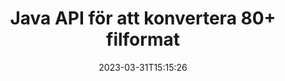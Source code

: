 ---
############################# Static ############################
layout: "product"
date: 2023-03-31T15:15:26
draft: false

product: "Conversion"
product_tag: "conversion"
platform: Java
platform_tag: java

############################# Head ############################
head_title: "Java Document Conversion API | Konvertera PDF Word Excel PPTX HTML-bilder"
head_description: "Java Document Conversion API. Konvertera PDF Word DOC DOCX, Excel-kalkylblad PPT PPTX, HTML, PSD, MPT MPP, E-post MSG EMLX, AutoCAD & bildfilformat."

############################# Header ############################
title: "Java API för att konvertera 80+ filformat"
description: "Enkelt API för att integrera dokument- och bildkonverteringsfunktioner i Java-applikationer utan att installera någon extern programvara."
button:
    enable: true
    icon: "fas fa-arrow-down"
    label: "Ladda ner gratis provversion"
    link: "https://downloads.groupdocs.com/conversion/java"

############################# SubMenu ############################
submenu:
    enable: true
    
    left:
        img_alt: "GroupDocs.Conversion for Java"
        image: "https://www.groupdocs.cloud/templates/groupdocs/images/product-logos/groupdocs-conversion-java.png"
        product: "GroupDocs.Conversion"
        platform: "Java"

    middle:
        button:
            # button loop
            - link: "#overview"
              text: "Översikt"

            # button loop
            - link: "#features"
              text: "Funktioner"

            # button loop
            - link: "#support"
              text: "Stöd"

            # button loop
            - link: "https://products.groupdocs.app/conversion"
              text: "Live-demo"

            # button loop
            - link: "https://purchase.groupdocs.com/pricing/conversion/java"
              text: "Prissättning"

    right:
        link_download: "https://downloads.groupdocs.com/conversion"
        link_learn: "https://docs.groupdocs.com/conversion/java/"
        link_buy: "https://purchase.groupdocs.com"

############################# Overview ############################
overview:
    enable: true
    content: |
      GroupDocs.Conversion for Java kombinerar en kraftfull uppsättning dokumentkonverterings-API:er för att visa bilder och dokumentformat i dina Java-applikationer utan att behöva installera ytterligare programvara. Den rastrar dokumenten naturligt och konverterar dem till SVG+HTML+CSS för att förbättra kvaliteten på dokumentvisningen samtidigt som den levererar en sann text, högfientlig utskrift. Använd API för dokumentåtergivning – visa snabbt PDF, HTML, XML, Microsoft Office Word, Excel-kalkylblad, PowerPoint-presentationer, Outlook-e-postmeddelanden, Visio-diagram, projekt, metafiler, bilder och olika andra filformat med lätthet och färre programmeringsrisker. Det kan också visa lösenordsskyddade filer och tillåta att få dokumentrepresentation som HTML, bild eller PDF-formulär efter renderingen. Vårt filkonverteringsbibliotek är ganska anpassningsbart, eftersom det låter dig visa hela dokumentet, eller rendera det delvis för att påskynda processen. Genom GroupDocs.Conversion for Java API kan du visa sidor, specifikt cellområde i ett kalkylblad eller till och med rendera ett enskilt dokumentlager i format som PDF och CAD.

      GroupDocs.Conversion for Java API låter dig rendera dokument med/utan anteckningar eller kommentarer för filformat som stöds. Det låter dig också lägga till anpassade teckensnittskataloger och extrahera grundläggande dokumentinformation som filtyp, tillägg, namn, PageCount, etc.
    tabs:
      enable: true
      
      ## TAB ONE ##
      tab_one:
        description: |
          Följande är en översikt över GroupDocs.Conversion for Java:
        
        right:
          enable: true
          icon: "fab fa-html5"
          title: "Översikt"
          content: |
            * Autoupptäck filtyp
            * Konvertera dokument
            * Konvertera presentationer
            * Konvertera kalkylblad
            * Konvertera rasterbilder
            * Konvertera PDF-dokument
            * Konvertera andra format
            * Applicera vattenstämpel
            * Ange fillösenord
            * Anpassa konvertering

      ## TAB TWO ##
      tab_two:
        description: |
          GroupDocs.Conversion for Java stöder konvertering mellan alla populära och vanliga [dokumentfilformat](https://docs.groupdocs.com/conversion/net/supported-document-formats/).

        left:
          enable: true
          table:
            # table loop
            - title: "Konvertera från:"
              content: |
                * **Dokument**: DOC, DOCX, DOCM, DOT, DOTX, DOTM, RTF, TXT, ODT, OTT
                * **Kalkylblad**: XLS, XLSX, XLSM, XLSB, CSV, XLS2003, ODS, TSV, XLT, XLTX, XLTM, XLAM, FODS, SXC
                * **Presentationer**: PPT, PPTX, PPS, PPSX, ODP, POT, POTX, POTM, PPTM, PPSM, FODP
                * **Bilder**: TIF, TIFF, JPG, JPEG, PNG, GIF, BMP, ICO, DIB, JPC, JPEG-LS, JPEG2000
                * **Bärbar**: PDF, XPS, OXPS, EPUB
                * **HTML**: HTM, HTML, MHTML
                * **Metafiler**: EMZ, WMZ
                * **PhotoShop**: PSD
                * **Projekt**: MPP, MPT, MPX
                * **Outlook**: PST, OST
                * **E-post**: MSG, EML, EMLX
                * **Diagram**: VSD, VSDX, VSDM, VSS, VSSM, VST, VSTM, VSX, VTX, VDW, VDX, SVG, SVGZ
                * **AutoCAD**: DXF, DWG, DWF, STL, IFC, DWT
                * **PostScript**: EPS, PS, PSL, CGM
                * **CorelDRAW**: CDR, CMX
                * **Övrigt**: VCF, PLT, LGS, OTG, MD, AI, LOG

        right:
          enable: true
          table:
            # table loop
            - title: "Konvertera till:"
              content: |
                * **Dokument**: DOC, DOCX, DOCM, DOT, DOTX, DOTM, RTF, TXT, ODT, OTT
                * **Kalkylblad**: XLS, XLSX, XLSM, XLSB, CSV, XLS2003, TSV, XLTX, ODS, XLAM, FODS, DIF, SXC
                * **Presentationer**: PPT, PPTX, PPS, PPSX, ODP, POTX, POTM, PPTM, PPSM, FODP
                * **Bilder**: TIF, TIFF, JPG, JPEG, PNG, GIF, BMP, ICO, JPEG2000
                * **Metafiler**: EMF, WMF, EMZ, WMZ
                * **Diagram**: SVGZ
                * **Bärbar**: PDF, XPS
                * **HTML**: HTM, HTML, MHTML
                **Övrigt**: MD

      ## TAB THREE ##
      tab_three:
        description: |
          GroupDocs.Conversion for Java stöder följande operativsystem, ramar och pakethanterare:
      
        left:
          enable: true
          table:
            # table loop
            - icon: "fab fa-windows"
              title: "Operativsystem"
              content: |
                Windows Desktop, Windows Server, Linux, MacOS

            # table loop
            - icon: "fas fa-code"
              title: "Ramar som stöds"
              content: |
                Java runtime: J2SE 6.0 and above

        right:
          enable: true
          table:
            # table loop
            - icon: "fas fa-box"
              title: "Pakethanterare"
              content: |
                Maven

            # table loop
            - icon: "fas fa-tools"
              title: "Pakethanterare"
              content: |
                NetBeans, Intellij IDEA, Eclipse, etc.

############################# Features ############################
features:
    enable: true
    title: "GroupDocs.Conversion for Java-funktioner"

    feature:
      # feature loop
      - icon: "fas fa-copy"
        content: "Enkel integration och uppmätta licenser"

      # feature loop
      - icon: "fas fa-eye"
        content: "Ställ in standardzoomalternativ när du konverterar till ord, bilder eller celler"

      # feature loop
      - icon: "fas fa-bolt"
        content: "Konvertera till/från alla populära rasterbildsformat & tilldela bild-DPI, höjd och bredd"
      
      # feature loop
      - icon: "fas fa-file-powerpoint"
        content: "Konvertera PDF och bild till gråskala och linjärisera PDF-dokument för webben"

      # feature loop
      - icon: "fas fa-code"
        content: "Ange bokmärkesnivå, rubriknivå och utökad nivå i Word till PDF/XPS-konvertering"

      # feature loop
      - icon: "fas fa-cloud"
        content: "Konfigurera och placera vattenstämpel i konverterat dokument som bakgrund för visning bakom text"

      # feature loop
      - icon: "fas fa-remove-format"
        content: "Gör e-posthuvud under konvertering från e-post"

      # feature loop
      - icon: "fas fa-comment-slash"
        content: "Ställ in anpassade teckensnittskataloger och ladda/ersätt teckensnitt explicit under dokumentkonvertering"

      # feature loop
      - icon: "fas fa-location-arrow"
        content: "Ställ in standardteckensnitt för att ersätta saknade teckensnitt för konvertering av dokument, bilder och kalkylblad"

      # feature loop
      - icon: "fas fa-wrench"
        content: "Konvertera kalkylblad med rutnätslinjer och ta bort kommentarer från bilder under konvertering"

      # feature loop
      - icon: "fas fa-columns"
        content: "Konvertera specifika dokumentsidor som PDF-format & Konvertera specifika cellintervall i kalkylblad"

      # feature loop
      - icon: "fas fa-file-word"
        content: "Visa dolda ark och hoppa över tomma rader och kolumner medan du konverterar kalkylblad"

      # feature loop
      - icon: "fas fa-envelope"
        content: "Räkna totalt antal sidor i ett dokument och ställ in lösenord till oskyddat dokument under konvertering"

      # feature loop
      - icon: "fas fa-print"
        content: "Alternativ för att ta bort kommentarer och inbäddade filer från PDF"

      # feature loop
      - icon: "fas fa-file-archive"
        content: "Skapa HTML 5-kompatibel uppmärkning när du konverterar till HTML"

      # feature loop
      - icon: "fas fa-lock"
        content: "Upptäck källtyp automatiskt och returnera alla möjliga omvandlingar vid konvertering från ström"

      # feature loop
      - icon: "fas fa-file-code"
        content: "Möjlighet att returnera varje sida i separat ström medan du konverterar till PDF eller HTML"
      
      # feature loop
      - icon: "fas fa-fill-drip"
        content: "Visa/dölj markeringar, kommentarer och spåra ändringar medan du konverterar från Word"

      # feature loop
      - icon: "fas fa-file-excel"
        content: "DOCX till Tiff G3-konvertering med skuggningsalternativ"

      # feature loop
      - icon: "fas fa-heading"
        content: "Konvertera specifika layouter vid konvertering från CAD-dokument"

      # feature loop
      - icon: "fas fa-project-diagram"
        content: "Automatisk namngivning när du sparar konverterat dokument till fil"

      # feature loop
      - icon: "fas fa-cube"
        content: "Metered Licensing stöds för att faktureras baserat på användningen av API"

      # feature loop
      - icon: "fab fa-uncharted"
        content: "Konvertera diagram till ordbehandlingsfilformat"
      
      # feature loop
      - icon: "fab fa-uncharted"
        content: "Lägg till sidnummer när du konverterar HTML till ordbehandlingsdokument"

      # feature loop
      - icon: "fab fa-uncharted"
        content: "Konvertera XML-dokument till valfritt format utan transformation"

      # feature loop
      - icon: "fab fa-uncharted"
        content: "Övervaka filkonverteringsförlopp (start, slut) direkt från klientsidans applikation"

    more_feature:
      # more_feature_loop
      - title: "Enkel dokumentformatkonvertering med Java"
        content: |
          Du kan konvertera filformat för en mängd dokumenttyper med GroupDocs.Conversion for Java API. Här presenteras några rader kod för att utföra en grundläggande dokumentkonvertering med Java.  
            
          {features.more_feature.step1} 
          {features.more_feature.step2} 
          {features.more_feature.step3} 
            
          ```java    
           // Ladda källfilen DOCX för konvertering
          Converter converter = new Converter("input.docx");
          // Förbered konverteringsalternativ för målformat PDF
          ConvertOptions convertOptions = new FileType().fromExtension("pdf").getConvertOptions();
          // Konvertera till formatet PDF
          converter.convert("output.pdf", convertOptions);
          ```
            
      # more_feature_loop
      - title: "Läs dokument från URL eller sökväg för konvertering"
        content: "Med hjälp av GroupDocs.Conversion for Java API kan du läsa indatadokument från en filsökväg såväl som en URL. Medan du kan spara utdatadokumentet som en fil eller skicka utdata direkt till en ström."

      # more_feature_loop
      - title: "Omfattande teknisk support"
        content: |
          GroupDocs.Conversion for Java är ett enkelt och rakt igenom API som du ganska enkelt kan integrera i dina Java-baserade applikationer. Men för att du ska komma igång på nolltid, tillhandahåller vi också lätta att följa kodexempel och omfattande API-dokumentation.  
            
          * PdfA_1A
          * PdfA_1B
          * PdfA_2A
          * PdfA_3A
          * PdfA_2B
          * PdfA_2U
          * PdfA_3B
          * PdfA_3U
          * v1_3
          * v1_4
          * v1_5
          * v1_6
          * v1_7
          * PdfX_1A
          * PdfX3

############################# Support ############################
support:
    enable: true

############################# Solutions ############################
solutions:
    enable: true
    title: "GroupDocs.Conversion erbjuder API:er för dokumentkonvertering för andra populära utvecklingsmiljöer"

    solution:
        # solution loop
        - img_alt: "GroupDocs.Conversion för .NET"
          image: "https://www.groupdocs.cloud/templates/groupdocs/images/product-logos/groupdocs-conversion-net.png"
          product: "GroupDocs.Conversion"
          platform: ".NETTO"
          link: "/conversion/net/"

############################# Back to top ###############################
back_to_top:
  enable: true
---